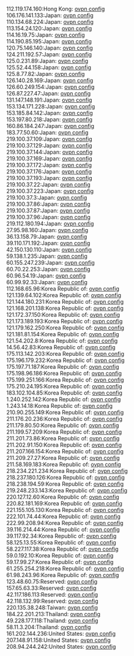 112.119.174.160:Hong Kong: [ovpn config](vpn/112_119_174_160.ovpn)  
106.176.141.133:Japan: [ovpn config](vpn/106_176_141_133.ovpn)  
110.134.68.224:Japan: [ovpn config](vpn/110_134_68_224.ovpn)  
113.154.24.120:Japan: [ovpn config](vpn/113_154_24_120.ovpn)  
114.16.19.75:Japan: [ovpn config](vpn/114_16_19_75.ovpn)  
114.190.85.195:Japan: [ovpn config](vpn/114_190_85_195.ovpn)  
120.75.146.140:Japan: [ovpn config](vpn/120_75_146_140.ovpn)  
124.211.192.57:Japan: [ovpn config](vpn/124_211_192_57.ovpn)  
125.0.231.89:Japan: [ovpn config](vpn/125_0_231_89.ovpn)  
125.52.44.158:Japan: [ovpn config](vpn/125_52_44_158.ovpn)  
125.8.77.82:Japan: [ovpn config](vpn/125_8_77_82.ovpn)  
126.140.28.169:Japan: [ovpn config](vpn/126_140_28_169.ovpn)  
126.60.249.154:Japan: [ovpn config](vpn/126_60_249_154.ovpn)  
126.87.227.47:Japan: [ovpn config](vpn/126_87_227_47.ovpn)  
131.147.148.191:Japan: [ovpn config](vpn/131_147_148_191.ovpn)  
153.134.171.228:Japan: [ovpn config](vpn/153_134_171_228.ovpn)  
153.185.84.142:Japan: [ovpn config](vpn/153_185_84_142.ovpn)  
153.197.80.218:Japan: [ovpn config](vpn/153_197_80_218.ovpn)  
160.86.184.247:Japan: [ovpn config](vpn/160_86_184_247.ovpn)  
183.77.50.60:Japan: [ovpn config](vpn/183_77_50_60.ovpn)  
219.100.37.109:Japan: [ovpn config](vpn/219_100_37_109.ovpn)  
219.100.37.129:Japan: [ovpn config](vpn/219_100_37_129.ovpn)  
219.100.37.144:Japan: [ovpn config](vpn/219_100_37_144.ovpn)  
219.100.37.169:Japan: [ovpn config](vpn/219_100_37_169.ovpn)  
219.100.37.172:Japan: [ovpn config](vpn/219_100_37_172.ovpn)  
219.100.37.176:Japan: [ovpn config](vpn/219_100_37_176.ovpn)  
219.100.37.193:Japan: [ovpn config](vpn/219_100_37_193.ovpn)  
219.100.37.22:Japan: [ovpn config](vpn/219_100_37_22.ovpn)  
219.100.37.223:Japan: [ovpn config](vpn/219_100_37_223.ovpn)  
219.100.37.3:Japan: [ovpn config](vpn/219_100_37_3.ovpn)  
219.100.37.86:Japan: [ovpn config](vpn/219_100_37_86.ovpn)  
219.100.37.87:Japan: [ovpn config](vpn/219_100_37_87.ovpn)  
219.100.37.96:Japan: [ovpn config](vpn/219_100_37_96.ovpn)  
219.112.180.194:Japan: [ovpn config](vpn/219_112_180_194.ovpn)  
27.95.98.160:Japan: [ovpn config](vpn/27_95_98_160.ovpn)  
36.13.158.79:Japan: [ovpn config](vpn/36_13_158_79.ovpn)  
39.110.171.192:Japan: [ovpn config](vpn/39_110_171_192.ovpn)  
42.150.130.110:Japan: [ovpn config](vpn/42_150_130_110.ovpn)  
59.138.1.235:Japan: [ovpn config](vpn/59_138_1_235.ovpn)  
60.155.247.239:Japan: [ovpn config](vpn/60_155_247_239.ovpn)  
60.70.22.253:Japan: [ovpn config](vpn/60_70_22_253.ovpn)  
60.96.54.19:Japan: [ovpn config](vpn/60_96_54_19.ovpn)  
60.99.92.33:Japan: [ovpn config](vpn/60_99_92_33.ovpn)  
112.168.65.96:Korea Republic of: [ovpn config](vpn/112_168_65_96.ovpn)  
121.139.64.102:Korea Republic of: [ovpn config](vpn/121_139_64_102.ovpn)  
121.144.180.231:Korea Republic of: [ovpn config](vpn/121_144_180_231.ovpn)  
121.168.201.138:Korea Republic of: [ovpn config](vpn/121_168_201_138.ovpn)  
121.172.37.150:Korea Republic of: [ovpn config](vpn/121_172_37_150.ovpn)  
121.173.189.193:Korea Republic of: [ovpn config](vpn/121_173_189_193.ovpn)  
121.179.162.250:Korea Republic of: [ovpn config](vpn/121_179_162_250.ovpn)  
121.181.81.154:Korea Republic of: [ovpn config](vpn/121_181_81_154.ovpn)  
121.54.202.8:Korea Republic of: [ovpn config](vpn/121_54_202_8.ovpn)  
14.56.42.83:Korea Republic of: [ovpn config](vpn/14_56_42_83.ovpn)  
175.113.142.203:Korea Republic of: [ovpn config](vpn/175_113_142_203.ovpn)  
175.196.179.232:Korea Republic of: [ovpn config](vpn/175_196_179_232.ovpn)  
175.197.71.187:Korea Republic of: [ovpn config](vpn/175_197_71_187.ovpn)  
175.198.96.186:Korea Republic of: [ovpn config](vpn/175_198_96_186.ovpn)  
175.199.251.166:Korea Republic of: [ovpn config](vpn/175_199_251_166.ovpn)  
175.210.24.195:Korea Republic of: [ovpn config](vpn/175_210_24_195.ovpn)  
183.102.104.85:Korea Republic of: [ovpn config](vpn/183_102_104_85.ovpn)  
1.240.252.142:Korea Republic of: [ovpn config](vpn/1_240_252_142.ovpn)  
1.243.14.18:Korea Republic of: [ovpn config](vpn/1_243_14_18.ovpn)  
210.90.255.149:Korea Republic of: [ovpn config](vpn/210_90_255_149.ovpn)  
211.176.20.236:Korea Republic of: [ovpn config](vpn/211_176_20_236.ovpn)  
211.179.80.50:Korea Republic of: [ovpn config](vpn/211_179_80_50.ovpn)  
211.199.57.209:Korea Republic of: [ovpn config](vpn/211_199_57_209.ovpn)  
211.201.73.86:Korea Republic of: [ovpn config](vpn/211_201_73_86.ovpn)  
211.202.91.150:Korea Republic of: [ovpn config](vpn/211_202_91_150.ovpn)  
211.207.166.154:Korea Republic of: [ovpn config](vpn/211_207_166_154.ovpn)  
211.209.27.27:Korea Republic of: [ovpn config](vpn/211_209_27_27.ovpn)  
211.58.169.183:Korea Republic of: [ovpn config](vpn/211_58_169_183.ovpn)  
218.234.221.234:Korea Republic of: [ovpn config](vpn/218_234_221_234.ovpn)  
218.237.180.126:Korea Republic of: [ovpn config](vpn/218_237_180_126.ovpn)  
218.238.194.59:Korea Republic of: [ovpn config](vpn/218_238_194_59.ovpn)  
219.248.233.143:Korea Republic of: [ovpn config](vpn/219_248_233_143.ovpn)  
220.127.12.60:Korea Republic of: [ovpn config](vpn/220_127_12_60.ovpn)  
220.82.181.169:Korea Republic of: [ovpn config](vpn/220_82_181_169.ovpn)  
221.155.105.130:Korea Republic of: [ovpn config](vpn/221_155_105_130.ovpn)  
222.101.74.44:Korea Republic of: [ovpn config](vpn/222_101_74_44.ovpn)  
222.99.208.94:Korea Republic of: [ovpn config](vpn/222_99_208_94.ovpn)  
39.116.214.44:Korea Republic of: [ovpn config](vpn/39_116_214_44.ovpn)  
39.117.92.34:Korea Republic of: [ovpn config](vpn/39_117_92_34.ovpn)  
58.125.13.55:Korea Republic of: [ovpn config](vpn/58_125_13_55.ovpn)  
58.227.117.38:Korea Republic of: [ovpn config](vpn/58_227_117_38.ovpn)  
59.0.192.10:Korea Republic of: [ovpn config](vpn/59_0_192_10.ovpn)  
59.17.99.27:Korea Republic of: [ovpn config](vpn/59_17_99_27.ovpn)  
61.255.254.218:Korea Republic of: [ovpn config](vpn/61_255_254_218.ovpn)  
61.98.243.96:Korea Republic of: [ovpn config](vpn/61_98_243_96.ovpn)  
123.48.60.75:Reserved: [ovpn config](vpn/123_48_60_75.ovpn)  
157.65.63.33:Reserved: [ovpn config](vpn/157_65_63_33.ovpn)  
42.117.186.113:Reserved: [ovpn config](vpn/42_117_186_113.ovpn)  
42.118.132.99:Reserved: [ovpn config](vpn/42_118_132_99.ovpn)  
220.135.38.248:Taiwan: [ovpn config](vpn/220_135_38_248.ovpn)  
184.22.201.213:Thailand: [ovpn config](vpn/184_22_201_213.ovpn)  
49.228.177.118:Thailand: [ovpn config](vpn/49_228_177_118.ovpn)  
58.11.3.204:Thailand: [ovpn config](vpn/58_11_3_204.ovpn)  
161.202.144.236:United States: [ovpn config](vpn/161_202_144_236.ovpn)  
207.148.91.158:United States: [ovpn config](vpn/207_148_91_158.ovpn)  
208.94.244.242:United States: [ovpn config](vpn/208_94_244_242.ovpn)  
